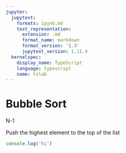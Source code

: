 ```yaml
---
jupyter:
  jupytext:
    formats: ipynb,md
    text_representation:
      extension: .md
      format_name: markdown
      format_version: '1.3'
      jupytext_version: 1.11.4
  kernelspec:
    display_name: TypeScript
    language: typescript
    name: tslab
---
```


# Bubble Sort

N-1

Push the highest element to the top of the list

```typescript
console.log('hi')
```
